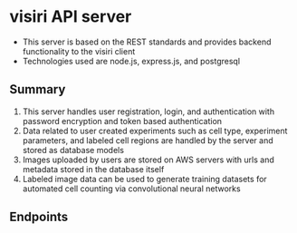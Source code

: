 # visiri API server
- This server is based on the REST standards and provides backend functionality to the visiri client
- Technologies used are node.js, express.js, and postgresql
## Summary
1. This server handles user registration, login, and authentication with password encryption and token based authentication
2. Data related to user created experiments such as cell type, experiment parameters, and labeled cell regions are handled by the server and stored as database models
3. Images uploaded by users are stored on AWS servers with urls and metadata stored in the database itself
4. Labeled image data can be used to generate training datasets for automated cell counting via convolutional neural networks

## Endpoints
